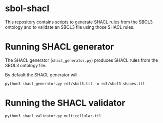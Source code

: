 # sbol-shacl

This repository contains scripts to generate
[SHACL](https://www.w3.org/TR/shacl/) rules from the SBOL3 ontology
and to validate an SBOL3 file using those SHACL rules.


# Running SHACL generator

The SHACL generator (`shacl_generator.py`) produces SHACL rules from
the SBOL3 ontology file.

By default the SHACL generator will 

```shell
python3 shacl_generator.py rdf/sbol3.ttl -o rdf/sbol3-shapes.ttl
```


# Running the SHACL validator

```shell
python3 shacl_validator.py multicellular.ttl
```
